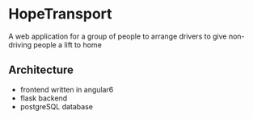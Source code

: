 # HopeTransport
A web application for a group of people to arrange drivers to give non-driving people a lift to home

## Architecture

- frontend written in angular6
- flask backend
- postgreSQL database
